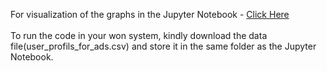 For visualization of the graphs in the Jupyter Notebook - <a href="https://nbviewer.org/github/kinjal-mitra/DataAnalysis/blob/main/User_Profiling_and_Segmentation/User%20Profiling%20and%20Segmentation.ipynb"> Click Here </a>
<br><br> To run the code in your won system, kindly download the data file(user_profils_for_ads.csv) and store it in the same folder as the Jupyter Notebook.
